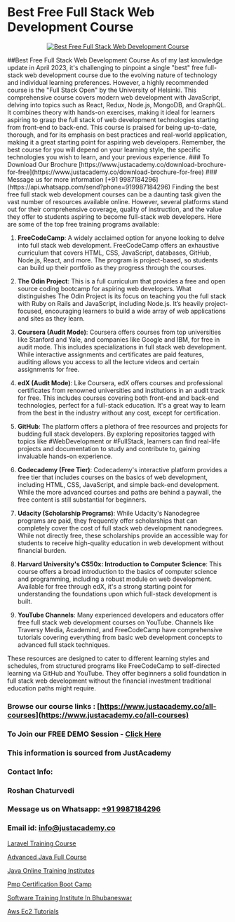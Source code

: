 # Best Free Full Stack Web Development Course

<p align="center">
  <a href="https://justacademy.co/program-detail/full-stack-web-development">
    <img src="https://justacademy.co/storage2/program_images/1704700371.webp" alt="Best Free Full Stack Web Development Course">
  </a>
</p>
##Best Free Full Stack Web Development Course
As of my last knowledge update in April 2023, it's challenging to pinpoint a single "best" free full-stack web development course due to the evolving nature of technology and individual learning preferences. However, a highly recommended course is the "Full Stack Open" by the University of Helsinki. This comprehensive course covers modern web development with JavaScript, delving into topics such as React, Redux, Node.js, MongoDB, and GraphQL. It combines theory with hands-on exercises, making it ideal for learners aspiring to grasp the full stack of web development technologies starting from front-end to back-end. This course is praised for being up-to-date, thorough, and for its emphasis on best practices and real-world application, making it a great starting point for aspiring web developers. Remember, the best course for you will depend on your learning style, the specific technologies you wish to learn, and your previous experience.
### To Download Our Brochure [https://www.justacademy.co/download-brochure-for-free](https://www.justacademy.co/download-brochure-for-free)
### Message us for more information [+91 9987184296](https://api.whatsapp.com/send?phone=919987184296)
Finding the best free full stack web development courses can be a daunting task given the vast number of resources available online. However, several platforms stand out for their comprehensive coverage, quality of instruction, and the value they offer to students aspiring to become full-stack web developers. Here are some of the top free training programs available:

1) **FreeCodeCamp**: A widely acclaimed option for anyone looking to delve into full stack web development. FreeCodeCamp offers an exhaustive curriculum that covers HTML, CSS, JavaScript, databases, GitHub, Node.js, React, and more. The program is project-based, so students can build up their portfolio as they progress through the courses.

2) **The Odin Project**: This is a full curriculum that provides a free and open source coding bootcamp for aspiring web developers. What distinguishes The Odin Project is its focus on teaching you the full stack with Ruby on Rails and JavaScript, including Node.js. It’s heavily project-focused, encouraging learners to build a wide array of web applications and sites as they learn.

3) **Coursera (Audit Mode)**: Coursera offers courses from top universities like Stanford and Yale, and companies like Google and IBM, for free in audit mode. This includes specializations in full stack web development. While interactive assignments and certificates are paid features, auditing allows you access to all the lecture videos and certain assignments for free.

4) **edX (Audit Mode)**: Like Coursera, edX offers courses and professional certificates from renowned universities and institutions in an audit track for free. This includes courses covering both front-end and back-end technologies, perfect for a full-stack education. It's a great way to learn from the best in the industry without any cost, except for certification.

5) **GitHub**: The platform offers a plethora of free resources and projects for budding full stack developers. By exploring repositories tagged with topics like #WebDevelopment or #FullStack, learners can find real-life projects and documentation to study and contribute to, gaining invaluable hands-on experience.

6) **Codecademy (Free Tier)**: Codecademy's interactive platform provides a free tier that includes courses on the basics of web development, including HTML, CSS, JavaScript, and simple back-end development. While the more advanced courses and paths are behind a paywall, the free content is still substantial for beginners.

7) **Udacity (Scholarship Programs)**: While Udacity's Nanodegree programs are paid, they frequently offer scholarships that can completely cover the cost of full stack web development nanodegrees. While not directly free, these scholarships provide an accessible way for students to receive high-quality education in web development without financial burden.

8) **Harvard University's CS50x: Introduction to Computer Science**: This course offers a broad introduction to the basics of computer science and programming, including a robust module on web development. Available for free through edX, it's a strong starting point for understanding the foundations upon which full-stack development is built.

9) **YouTube Channels**: Many experienced developers and educators offer free full stack web development courses on YouTube. Channels like Traversy Media, Academind, and FreeCodeCamp have comprehensive tutorials covering everything from basic web development concepts to advanced full stack techniques.

These resources are designed to cater to different learning styles and schedules, from structured programs like FreeCodeCamp to self-directed learning via GitHub and YouTube. They offer beginners a solid foundation in full stack web development without the financial investment traditional education paths might require.

### Browse our course links : [https://www.justacademy.co/all-courses](https://www.justacademy.co/all-courses) 
### To Join our FREE DEMO Session - [Click Here](https://www.justacademy.co/register-for-course-demo)


### This information is sourced from JustAcademy
### Contact Info:
### Roshan Chaturvedi
### Message us on Whatsapp: [+91 9987184296](https://api.whatsapp.com/send?phone=919987184296)
### Email id: [info@justacademy.co](mailto:info@justacademy.co)
                
[Laravel Training Course](https://www.linkedin.com/pulse/laravel-training-course-justacademy-boston-ieice?trackingId=e4gV7eulWNWQRa7yiaNWmw%3D%3D&lipi=urn%3Ali%3Apage%3Ad_flagship3_company_admin%3BJZkpBKQJT0CqKHGVOkLUTQ%3D%3D)

[Advanced Java Full Course](https://www.linkedin.com/pulse/advanced-java-full-course-justacademy-delhi-lwh7c?trackingId=6nZRNuIotAuEYvtE%2BFNNGA%3D%3D&lipi=urn%3Ali%3Apage%3Ad_flagship3_company_admin%3BwYu9zKHBRZajlu4pteaL6Q%3D%3D)

[Java Online Training Institutes](https://medium.com/@namusn/java-online-training-institutes-b12ddfbdf923)

[Pmp Certification Boot Camp](https://medium.com/@kumarishimmi99/pmp-certification-boot-camp-7ae86f0bf8d8)

[Software Training Institute In Bhubaneswar](https://justacademyin.github.io/justacademy/software-training-institute-in-bhubaneswar)

[Aws Ec2 Tutorials](https://justacademyin.github.io/justacademy/aws-ec2-tutorials)

